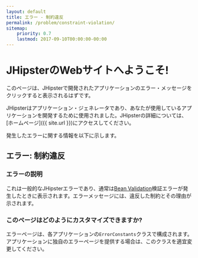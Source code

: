 ```yaml
---
layout: default
title: エラー - 制約違反
permalink: /problem/constraint-violation/
sitemap:
    priority: 0.7
    lastmod: 2017-09-10T00:00:00-00:00
---
```


# <i class="fa fa-map-signs"></i> JHipsterのWebサイトへようこそ!

このページは、JHipsterで開発されたアプリケーションのエラー・メッセージをクリックすると表示されるはずです。

JHipsterはアプリケーション・ジェネレータであり、あなたが使用しているアプリケーションを開発するために使用されました。JHipsterの詳細については、[ホームページ]({{ site.url }})にアクセスしてください。

発生したエラーに関する情報を以下に示します。

## <i class="fa fa-warning"></i> エラー: 制約違反

### エラーの説明

これは一般的なJHipsterエラーであり、通常は[Bean Validation](http://beanvalidation.org/)検証エラーが発生したときに表示されます。エラーメッセージには、違反した制約とその理由が示されます。

### このページはどのようにカスタマイズできますか?

エラーページは、各アプリケーションの`ErrorConstants`クラスで構成されます。アプリケーションに独自のエラーページを提供する場合は、このクラスを適宜変更してください。

<br><br><br><br><br><br><br><br><br><br><br><br><br>
